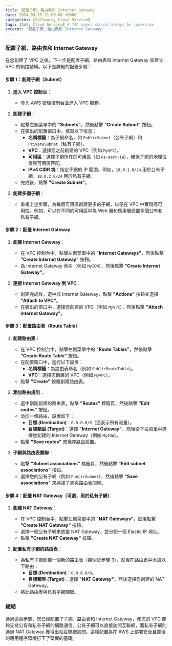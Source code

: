 ```yaml
---
title: 配置子網、路由表和 Internet Gateway
date: 2024-03-15 21:00:00 +0800
categories: [Software, Cloud Service]
tags: [AWS, Cloud Service] # TAG names should always be lowercase
excerpt: "配置子網、路由表和 Internet Gateway"
---
```


### 配置子網、路由表和 Internet Gateway

在您創建了 VPC 之後，下一步是配置子網、路由表和 Internet Gateway 來建立 VPC 的網路結構。以下是詳細的配置步驟：

#### **步驟 1：創建子網（Subnet）**

1. **進入 VPC 控制台**：
   - 登入 AWS 管理控制台並進入 VPC 服務。

2. **創建子網**：
   - 點擊左側菜單中的 **"Subnets"**，然後點擊 **"Create Subnet"** 按鈕。
   - 在彈出的配置窗口中，填寫以下信息：
     - **名稱標籤**：為子網命名，如 `PublicSubnet`（公有子網）和 `PrivateSubnet`（私有子網）。
     - **VPC**：選擇您之前創建的 VPC（例如 `MyVPC`）。
     - **可用區**：選擇子網所在的可用區（如 `us-east-1a`），確保子網的地理位置與可用區匹配。
     - **IPv4 CIDR 塊**：指定子網的 IP 範圍。例如，`10.0.1.0/24` 用於公有子網，`10.0.2.0/24` 用於私有子網。
   - 完成後，點擊 **"Create Subnet"**。

3. **創建多個子網**：
   - 重複上述步驟，為每個可用區創建更多的子網，以便在 VPC 中實現高可用性。例如，可以在不同的可用區中為 Web 層和應用層設置多個公有和私有子網。

#### **步驟 2：配置 Internet Gateway**

1. **創建 Internet Gateway**：
   - 在 VPC 控制台中，點擊左側菜單中的 **"Internet Gateways"**，然後點擊 **"Create Internet Gateway"** 按鈕。
   - 為 Internet Gateway 命名（例如 `MyIGW`），然後點擊 **"Create Internet Gateway"**。

2. **連接 Internet Gateway 到 VPC**：
   - 創建完成後，選中該 Internet Gateway，點擊 **"Actions"** 按鈕並選擇 **"Attach to VPC"**。
   - 在彈出的窗口中，選擇您創建的 VPC（例如 `MyVPC`），然後點擊 **"Attach Internet Gateway"**。

#### **步驟 3：配置路由表（Route Table）**

1. **創建路由表**：
   - 在 VPC 控制台中，點擊左側菜單中的 **"Route Tables"**，然後點擊 **"Create Route Table"** 按鈕。
   - 在配置窗口中，進行以下設置：
     - **名稱標籤**：為路由表命名（例如 `PublicRouteTable`）。
     - **VPC**：選擇您創建的 VPC（例如 `MyVPC`）。
   - 點擊 **"Create"** 按鈕創建路由表。

2. **添加路由規則**：
   - 選中剛剛創建的路由表，點擊 **"Routes"** 標籤頁，然後點擊 **"Edit routes"** 按鈕。
   - 添加一條路由，設置如下：
     - **目標 (Destination)**：`0.0.0.0/0`（這表示所有流量）。
     - **目標類型 (Target)**：選擇 **"Internet Gateway"**，然後從下拉菜單中選擇您創建的 Internet Gateway（例如 `MyIGW`）。
   - 點擊 **"Save routes"** 來保存路由設置。

3. **子網與路由表關聯**：
   - 點擊 **"Subnet associations"** 標籤頁，然後點擊 **"Edit subnet associations"** 按鈕。
   - 選擇您的公有子網（例如 `PublicSubnet`），然後點擊 **"Save associations"** 來將該子網與路由表關聯。

#### **步驟 4：配置 NAT Gateway（可選，用於私有子網）**

1. **創建 NAT Gateway**：
   - 在 VPC 控制台中，點擊左側菜單中的 **"NAT Gateways"**，然後點擊 **"Create NAT Gateway"** 按鈕。
   - 選擇一個公有子網來放置 NAT Gateway，並分配一個 Elastic IP 地址。
   - 點擊 **"Create NAT Gateway"** 按鈕。

2. **配置私有子網的路由表**：
   - 為私有子網創建一個新的路由表（類似於步驟 3），然後在路由表中添加以下路由：
     - **目標 (Destination)**：`0.0.0.0/0`。
     - **目標類型 (Target)**：選擇 **"NAT Gateway"**，然後選擇您創建的 NAT Gateway。
   - 將此路由表與私有子網關聯。

### 總結

通過這些步驟，您已經配置了子網、路由表和 Internet Gateway，使您的 VPC 能夠支持公有和私有子網的網路通信。公有子網可以直接訪問互聯網，而私有子網則通過 NAT Gateway 獲得出站互聯網訪問。這種配置為在 AWS 上部署安全且靈活的應用程序環境打下了堅實的基礎。
